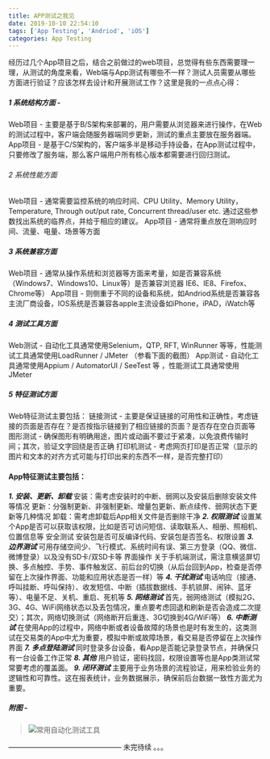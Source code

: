 ```yaml
---
title: APP测试之我见
date: 2019-10-10 22:54:10
tags: ['App Testing', 'Andriod', 'iOS']
categories: App Testing
---
```

经历过几个App项目之后，结合之前做过的web项目，总觉得有些东西需要理一理，从测试的角度来看，Web端与App测试有哪些不一样？测试人员需要从哪些方面进行验证？应该怎样去设计和开展测试工作？这里是我的一点点心得：

##### 1 系统结构方面 -
Web项目 - 主要是基于B/S架构来部署的，用户需要从浏览器来进行操作，在Web的测试过程中，客户端会随服务器端同步更新，测试的重点主要放在服务器端。
App项目 - 是基于C/S架构的，客户端多半是移动手持设备，在App测试过程中，只要修改了服务端，那么客户端用户所有核心版本都需要进行回归测试。

###### 2 系统性能方面
Web项目 - 通常需要监控系统的响应时间、CPU Utility、Memory Utility，Temperature, Through out/put rate, Concurrent thread/user etc. 通过这些参数找出系统的临界点，并给于相应的建议。
App项目 - 通常将重点放在测响应时间、流量、电量、场景等方面

##### 3 系统兼容方面
Web项目 - 通常从操作系统和浏览器等方面来考量，如是否兼容系统（Windows7、Windows10、Linux等）是否兼容浏览器 IE6、IE8、Firefox、Chrome等）
App项目 - 则侧重于不同的设备和系统，如Andriod系统是否兼容各主流厂商设备，IOS系统是否兼容各apple主流设备如iPhone，iPAD，iWatch等
<!--more-->

##### 4 测试工具方面
Web测试 - 自动化工具通常使用Selenium，QTP, RFT, WinRunner 等等，性能测试工具通常使用LoadRunner / JMeter （参看下面的截图）
App测试 - 自动化工具通常使用Appium / AutomatorUI / SeeTest 等 ，性能测试工具通常使用JMeter

##### 5 特征测试方面
Web特征测试主要包括：
链接测试 - 主要是保证链接的可用性和正确性，考虑链接的页面是否存在？是否按指示链接到了相应链接的页面？是否存在空白页面等
图形测试 - 确保图形有明确用途，图片或动画不要过于紧凑，以免浪费传输时间；其次，验证文字回绕是否正确
打印机测试 - 考虑网页打印是否正常（显示的图片和文本的对齐方式可能与打印出来的东西不一样，是否完整打印）

#### App特征测试主要包括：
***1. 安装、更新、卸载***
安装：需考虑安装时的中断、弱网以及安装后删除安装文件等情况
更新：分强制更新、非强制更新、增量包更新、断点续传、弱网状态下更新等几种情况
卸载：需考虑卸载后App相关文件是否删除干净
***2. 权限测试***
设置某个App是否可以获取该权限，比如是否可访问短信、读取联系人、相册、照相机、位置信息等
安全测试
安装包是否可反编译代码、安装包是否签名、权限设置
***3. 边界测试***
可用存储空间少、飞行模式、系统时间有误、第三方登录（QQ、微信、微博登录）以及没有SD卡/双SD卡等
界面操作
关于手机端测试，需注意横竖屏切换、多点触控、手势、事件触发区、前后台的切换（从后台回到App，检查是否停留在上次操作界面、功能和应用状态是否一样）等
***4. 干扰测试***
电话响应（接通、呼叫挂断、呼叫保持）、收发短信、中断（插拔数据线、手机锁屏、闹钟、蓝牙等）、电量不足、关机、重启、死机等
***5. 网络测试***
首先，弱网络测试（模拟2G、3G、4G、WiFi网络状态以及丢包情况，重点要考虑回退和刷新是否会造成二次提交）；其次，网络切换测试（网络断开后重连、3G切换到4G/WiFi等）
***6. 中断测试***
在使用App的过程中，网络中断或者设备故障的场景也是时有发生的，这类测试在交易类的App中尤为重要，模拟中断或故障场景，看交易是否停留在上次操作界面
***7. 多点登陆测试***
同时登录多台设备，看App是否能记录登录节点，并确保只有一台设备工作正常
***8. 其他***
用户验证，密码找回，权限设置等也是App类测试常常要考虑的覆盖面。
***9. 闭环测试***
主要用于业务场景的流程验证，用来检验业务的逻辑性和可靠性。这在报表统计，业务数据展示，确保前后台数据一致性方面尤为重要。

##### 附图 -
>![常用自动化测试工具](/images/automationTools.JPG)

————————————————
未完待续 。。。
